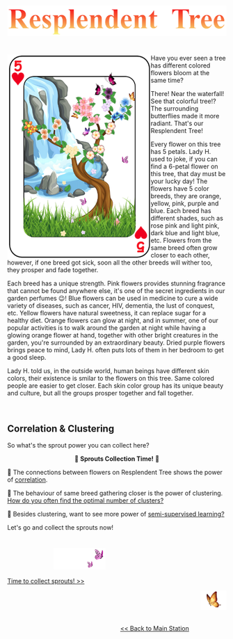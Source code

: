 <p align="center">
<img src="https://github.com/lady-h-world/My_Garden/blob/main/images/Resplendent_Tree_images/r_tree_title.png" width="511" height="70" />
</p>

#

<p>
<img align="left" src="https://github.com/lady-h-world/My_Garden/blob/main/images/Resplendent_Tree_images/resp_tree.png" width="330" height="470" />

Have you ever seen a tree has different colored flowers bloom at the same time? 

There! Near the waterfall! See that colorful tree!? The surrounding butterflies made it more radiant. That's our Resplendent Tree!

Every flower on this tree has 5 petals. Lady H. used to joke, if you can find a 6-petal flower on this tree, that day must be your lucky day! The flowers have 5 color breeds, they are orange, yellow, pink, purple and blue. Each breed has different shades, such as rose pink and light pink, dark blue and light blue, etc. Flowers from the same breed often grow closer to each other, however, if one breed got sick, soon all the other breeds will wither too, they prosper and fade together.

Each breed has a unique strength. Pink flowers provides stunning fragrance that cannot be found anywhere else, it's one of the secret ingredients in our garden perfumes 😉! Blue flowers can be used in medicine to cure a wide variety of diseases, such as cancer, HIV, dementia, the lust of conquest, etc. Yellow flowers have natural sweetness, it can replace sugar for a healthy diet. Orange flowers can glow at night, and in summer, one of our popular activities is to walk around the garden at night while having a glowing orange flower at hand, together with other bright creatures in the garden, you're surrounded by an extraordinary beauty. Dried purple flowers brings peace to mind, Lady H. often puts lots of them in her bedroom to get a good sleep.
  
Lady H. told us, in the outside world, human beings have different skin colors, their existence is smilar to the flowers on this tree. Same colored people are easier to get closer. Each skin color group has its unique beauty and culture, but all the groups prosper together and fall together.

</p>
<p>&nbsp;</p>


## Correlation & Clustering

So what's the sprout power you can collect here?

<p align="center">🌱 <b>Sprouts Collection Time!</b> 🌱</p>

🌱 The connections between flowers on Resplendent Tree shows the power of [correlation][1].

🌱 The behaviour of same breed gathering closer is the power of clustering. [How do you often find the optimal number of clusters?][4]

🌱 Besides clustering, want to see more power of [semi-supervised learning?][2]

Let's go and collect the sprouts now!


#

<p align="left">
  &nbsp;&nbsp;&nbsp;&nbsp;&nbsp;&nbsp;&nbsp;&nbsp;&nbsp;&nbsp;&nbsp;&nbsp;&nbsp;&nbsp;&nbsp;&nbsp;&nbsp;&nbsp;&nbsp;&nbsp;&nbsp;&nbsp;&nbsp;&nbsp;&nbsp;&nbsp;
<img src="https://github.com/lady-h-world/My_Garden/blob/main/images/follow_us.png" width="120" height="50" />
</p>

[Time to collect sprouts! >>][1]

<p align="right">
<img src="https://github.com/lady-h-world/My_Garden/blob/main/images/going_back.png" width="60" height="44" />
</p>

&nbsp;&nbsp;&nbsp;&nbsp;&nbsp;&nbsp;&nbsp;&nbsp;&nbsp;&nbsp;&nbsp;&nbsp;&nbsp;&nbsp;&nbsp;&nbsp;&nbsp;&nbsp;&nbsp;&nbsp;&nbsp;&nbsp;&nbsp;&nbsp;&nbsp;&nbsp;&nbsp;&nbsp;&nbsp;&nbsp;&nbsp;&nbsp;&nbsp;&nbsp;&nbsp;&nbsp;&nbsp;&nbsp;&nbsp;&nbsp;&nbsp;&nbsp;&nbsp;&nbsp;&nbsp;&nbsp;&nbsp;&nbsp;&nbsp;&nbsp;&nbsp;&nbsp;&nbsp;&nbsp;&nbsp;&nbsp;&nbsp;&nbsp;&nbsp;&nbsp;&nbsp;&nbsp;&nbsp;&nbsp;&nbsp;&nbsp;&nbsp;&nbsp;&nbsp;&nbsp;&nbsp;&nbsp;&nbsp;&nbsp;&nbsp;&nbsp;&nbsp;&nbsp;&nbsp;&nbsp;&nbsp;&nbsp;&nbsp;&nbsp;&nbsp;&nbsp;&nbsp;&nbsp;&nbsp;&nbsp;&nbsp;&nbsp;&nbsp;&nbsp;&nbsp;&nbsp;&nbsp;&nbsp;&nbsp;&nbsp;&nbsp;&nbsp;&nbsp;&nbsp;&nbsp;&nbsp;&nbsp;&nbsp;&nbsp;&nbsp;&nbsp;&nbsp;&nbsp;&nbsp;&nbsp;&nbsp;&nbsp;&nbsp;&nbsp;&nbsp;&nbsp;&nbsp;&nbsp;&nbsp;&nbsp;&nbsp;&nbsp;&nbsp;&nbsp;&nbsp;&nbsp;&nbsp;&nbsp;&nbsp;&nbsp;&nbsp;&nbsp;&nbsp;&nbsp;&nbsp;&nbsp;&nbsp;&nbsp;&nbsp;&nbsp;&nbsp;&nbsp;&nbsp;&nbsp;&nbsp;&nbsp;&nbsp;&nbsp;&nbsp;&nbsp;&nbsp;&nbsp;&nbsp;&nbsp;&nbsp;&nbsp;&nbsp;&nbsp;&nbsp;&nbsp;&nbsp;&nbsp;&nbsp;&nbsp;&nbsp;&nbsp;&nbsp;&nbsp;&nbsp;&nbsp;&nbsp;&nbsp;&nbsp;&nbsp;&nbsp;&nbsp;&nbsp;&nbsp;&nbsp;&nbsp;&nbsp;&nbsp;&nbsp;&nbsp;&nbsp;&nbsp;&nbsp;&nbsp;&nbsp;[<< Back to Main Station][3]


[1]:https://github.com/lady-h-world/My_Garden/blob/main/reading_pages/Resplendent_Tree/corr1.md
[2]:https://github.com/lady-h-world/My_Garden/blob/main/reading_pages/Resplendent_Tree/semi_sup1.md
[3]:https://github.com/lady-h-world/My_Garden/blob/main/reading_pages/tour_guide.md#main-station-
[4]:https://github.com/lady-h-world/My_Garden/blob/main/reading_pages/Resplendent_Tree/unsup1.md
